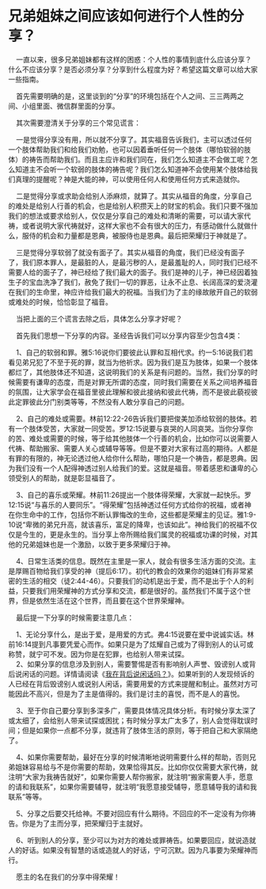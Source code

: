 # 兄弟姐妹之间应该如何进行个人性的分享？



<p>&nbsp; &nbsp; 一直以来，很多兄弟姐妹都有这样的困惑：个人性的事情到底什么应该分享？什么不应该分享？是否必须分享？分享到什么程度为好？希望这篇文章可以给大家一些指南。</p>

<p>&nbsp; &nbsp; 首先需要明确的是，这里谈到的“分享”的环境包括在个人之间、三三两两之间、小组里面、微信群里面的分享。</p>

<p>&nbsp; &nbsp; 其次需要澄清关于分享的三个常见谎言：</p>

<p>&nbsp; &nbsp; 一是觉得分享没有用，所以就不分享了。其实福音告诉我们，主可以透过任何一个肢体帮助我们和给我们劝勉，也可以因着垂听任何一个肢体（哪怕软弱的肢体）的祷告而帮助我们。而且主应许和我们同在，我们怎么知道主不会做工呢？怎么知道主不会听一个软弱的肢体的祷告呢？我们怎么知道神不会使用某个肢体给我们真理的提醒呢？神是大能的神，可以使用任何人和使用任何方式来造就你。</p>

<p>&nbsp; &nbsp; 二是觉得分享或求助会给别人添麻烦，就算了。其实从福音的角度，分享自己的难处是给别人行善的机会，也是给别人积攒天上的财宝的机会。我们只要不强加我们的想法或要求给别人，仅仅是分享自己的难处和清晰的需要，可以请大家代祷，或者说明大家代祷就好，这样大家也不会有很大的压力，有感动做什么就做什么，服侍的机会和力量都是恩典，被服侍也是恩典。最后把荣耀归于神就是了。</p>

<p>&nbsp; &nbsp; 三是觉得分享软弱了就没有面子了。其实从福音的角度，我们已经没有面子了，我们原本罪人，是最脏的人，是最污秽的人，是最羞耻的人，同时我们已经不需要人给的面子了，神已经给了我们最大的面子。我们是神的儿子，神已经因着独生子的宝血洗净了我们，赦免了我们一切的罪恶，让永不止息、长阔高深的爱浇灌在我们的生命里，神应许给我们最大的祝福。当我们为了主的缘故敞开自己的软弱或难处的时候，恰恰彰显了福音。</p>

<p>&nbsp; &nbsp; 当把上面的三个谎言去除之后，具体怎么分享才好呢？</p>

<p>&nbsp; &nbsp; 首先我们思想一下分享的内容。圣经告诉我们可以分享内容至少包含4类：</p>

<p>&nbsp; &nbsp; 1、自己的软弱和罪。雅5:16说你们要彼此认罪和互相代求。约一5:16说我们若看见弟兄犯了不至于死的罪，就当为他祈求。因为我们是互为肢体，如果一个肢体都烂了，其他肢体还不知道，这说明我们的关系是有问题的。当然，我们分享的时候需要有谦卑的态度，而是对罪无所谓的态度，同时我们需要在关系之间培养福音的氛围，让大家学会在福音里彼此理解和彼此接纳和彼此代祷，而不是彼此藐视彼此定罪彼此分门别类等等，不然没有人敢分享自己的问题。</p>

<p>&nbsp; &nbsp; 2、自己的难处或需要。林前12:22-26告诉我们要把俊美加添给软弱的肢体。若有一个肢体受苦，大家就一同受苦。罗12:15说要与哀哭的人同哀哭。当你分享你的苦、难处或需要的时候，等于给其他肢体一个行善的机会，比如你可以说需要人代祷、帮助搬家、需要人关心或辅导等等。但是不要对大家有过高的期待。人都是有罪的有限的，神无论透过他人给你什么帮助，哪怕只是一个祷告，都是恩典。因为我们没有一个人配得神透过别人给我们的爱。这就是福音。带着感恩和谦卑的心领受别人的帮助，就是彰显福音了。</p>

<p>&nbsp; &nbsp; 3、自己的喜乐或荣耀。林前11:26提出一个肢体得荣耀，大家就一起快乐。罗12:15说“与喜乐的人要同乐”。“得荣耀”包括神透过任何方式给你的祝福，或者神在你生命中的工作，包括你不断认罪悔改的生命，这些都是荣耀主的见证。雅1:9-10说“卑微的弟兄升高，就该喜乐，富足的降卑，也该如此”。神给我们的祝福不仅仅是今生的，更是永生的。当分享上帝所赐给我们属灵的祝福或功课的时候，对其他的兄弟姐妹也是一个激励，以致于更多荣耀归于神。</p>

<p>&nbsp; &nbsp; 4、日常生活类的信息。既然在主里是一家人，就会有很多生活方面的交流。主是厚赐百物给我们享受的神（提后6:17）。初代的教会的效果你的姐妹们有非常紧密的生活的相交（徒2:44-46）。只要我们的动机是出于爱，而不是出于个人的利益，只要我们用荣耀神的方式分享和交流，都是很好的。虽然我们不属于这个世界，但是依然生活在这个世界，而且要在这个世界荣耀神。</p>

<p>&nbsp; &nbsp; 最后提一下分享的时候需要注意几点：</p>

<p>&nbsp; &nbsp; 1、无论分享什么，是出于爱，是用爱的方式。弗4:15说要在爱中说诚实话。林前16:14提到凡事要凭爱心而作。如果只是为了炫耀自己或为了得到别人的认可或称赞，就宁可不发。因为你是在犯罪，也给别人带来试探。<br />
&nbsp; &nbsp; 2、如果分享的信息涉及到别人，需要警惕是否有影响别人声誉、毁谤别人或背后说闲话的问题。详情请阅读《<a href="https://www.simai.life/node/12673">我在背后说闲话吗？</a>》。如果听到的人发现倾诉的人已经在背后毁谤别人或说别人闲话，需要用爱的方式来提醒和制止。虽然对方可能因此不高兴，但是为了主是值得的。我们是讨主的喜悦，而不是人的喜悦。</p>

<p>&nbsp; &nbsp; 3、至于你自己要分享到多深多广，需要具体情况具体分析。有时候分享太深了或太细了，会给别人带来试探或困扰；有时候分享太广太多了，别人会觉得耽误时间；但是如果你一点都不分享，就违背了肢体生活的原则，等于把自己和大家隔绝了。</p>

<p>&nbsp; &nbsp; 4、如果你需要帮助，最好在分享的时候清晰地说明需要什么样的帮助，否则兄弟姐妹容易给与不是你需要的帮助，效果恰得其反。比如你仅仅需要大家代祷，就注明“大家为我祷告就好”，如果你需要人帮你搬家，就注明“搬家需要人手，愿意的请和我联系”，如果你需要辅导，就注明“我愿意接受辅导，愿意辅导我的请和我联系”等等。</p>

<p>&nbsp; &nbsp; 5、分享之后要交托给神。不要对回应有什么期待。不回应的不一定没有为你祷告。你是为了主而分享，把荣耀归于主就好。</p>

<p>&nbsp; &nbsp; 6、听到别人的分享，至少可以为对方的难处或罪祷告。如果要回应，就说造就人的好话。如果没有智慧的话或造就人的好话，宁可沉默。因为凡事要为荣耀神而行。</p>

<p>&nbsp; &nbsp; 愿主的名在我们的分享中得荣耀！</p>